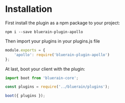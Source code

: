 # Installation

First install the plugin as a npm package to your project:

```
npm i --save bluerain-plugin-apollo
```

Then import your plugins in your plugins.js file

```js
module.exports = {
    'apollo': require('bluerain-plugin-apollo')
};
```

At last, boot your client with the plugin:

```js
import boot from 'bluerain-core';

const plugins = require('../bluerain/plugins');

boot({ plugins });
```





